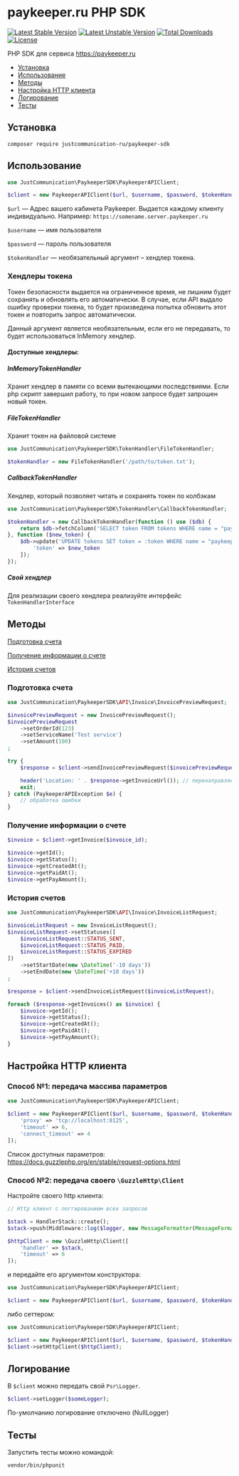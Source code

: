 # paykeeper.ru PHP SDK

[![Latest Stable Version](https://poser.pugx.org/justcommunication-ru/paykeeper-sdk/v)](//packagist.org/packages/justcommunication-ru/tinkoff-acquiring-api-client)
[![Latest Unstable Version](http://poser.pugx.org/justcommunication-ru/paykeeper-sdk/v/unstable)](https://packagist.org/packages/justcommunication-ru/tinkoff-acquiring-api-client)
[![Total Downloads](https://poser.pugx.org/justcommunication-ru/paykeeper-sdk/downloads)](//packagist.org/packages/justcommunication-ru/tinkoff-acquiring-api-client)
[![License](http://poser.pugx.org/justcommunication-ru/paykeeper-sdk/license)](https://packagist.org/packages/justcommunication-ru/tinkoff-acquiring-api-client)


PHP SDK для сервиса https://paykeeper.ru

- [Установка](#установка)
- [Использование](#использование)
- [Методы](#методы)
- [Настройка HTTP клиента](#настройка-http-клиента)
- [Логирование](#логирование)
- [Тесты](#тесты)

## Установка

`composer require justcommunication-ru/paykeeper-sdk`

## Использование

```php
use JustCommunication\PaykeeperSDK\PaykeeperAPIClient;

$client = new PaykeeperAPIClient($url, $username, $password, $tokenHandler);
```

`$url` — Адрес вашего кабинета Paykeeper. Выдается каждому клиенту индивидуально. Например: `https://somename.server.paykeeper.ru`

`$username` — имя пользователя

`$password` — пароль пользователя

`$tokenHandler` — необязательный аргумент – хендлер токена.

### Хендлеры токена

Токен безопасности выдается на ограниченное время, не лишним будет сохранять и обновлять его автоматически. В случае, если API выдало ошибку
проверки токена, то будет произведена попытка обновить этот токен и повторить запрос автоматически.

Данный аргумент является необязательным, если его не передавать, то будет использоваться InMemory хендлер.

#### Доступные хендлеры:

##### InMemoryTokenHandler

Хранит хендлер в памяти со всеми вытекающими последствиями. Если php скрипт завершил работу, то при новом запросе будет запрошен новый токен.

##### FileTokenHandler

Хранит токен на файловой системе

```php
use JustCommunication\PaykeeperSDK\TokenHandler\FileTokenHandler;

$tokenHandler = new FileTokenHandler('/path/to/token.txt');
```

##### CallbackTokenHandler

Хендлер, который позволяет читать и сохранять токен по колбэкам

```php
use JustCommunication\PaykeeperSDK\TokenHandler\CallbackTokenHandler;

$tokenHandler = new CallbackTokenHandler(function () use ($db) {
    return $db->fetchColumn('SELECT token FROM tokens WHERE name = "paykeeper"');
}, function ($new_token) {
    $db->update('UPDATE tokens SET token = :token WHERE name = "paykeeper"', [
        'token' => $new_token
    ]);
});
```

##### Свой хендлер

Для реализации своего хендлера реализуйте интерфейс `TokenHandlerInterface`


## Методы

[Подготовка счета](#подготовка-счета)

[Получение информации о счете](#получение-информации-о-счете)

[История счетов](#история-счетов)

### Подготовка счета

```php
use JustCommunication\PaykeeperSDK\API\Invoice\InvoicePreviewRequest;

$invoicePreviewRequest = new InvoicePreviewRequest();
$invoicePreviewRequest
    ->setOrderId(123)
    ->setServiceName('Test service')
    ->setAmount(100)
;

try {
    $response = $client->sendInvoicePreviewRequest($invoicePreviewRequest);

    header('Location: ' . $response->getInvoiceUrl()); // перенаправляем пользователя на страницу оплаты
    exit;
} catch (PaykeeperAPIException $e) {
    // обработка ошибки
}
```

### Получение информации о счете

```php
$invoice = $client->getInvoice($invoice_id);

$invoice->getId();
$invoice->getStatus();
$invoice->getCreatedAt();
$invoice->getPaidAt();
$invoice->getPayAmount();
```

### История счетов

```php
use JustCommunication\PaykeeperSDK\API\Invoice\InvoiceListRequest;

$invoiceListRequest = new InvoiceListRequest();
$invoiceListRequest->setStatuses([
    $invoiceListRequest::STATUS_SENT,
    $invoiceListRequest::STATUS_PAID,
    $invoiceListRequest::STATUS_EXPIRED
])
    ->setStartDate(new \DateTime('-10 days'))
    ->setEndDate(new \DateTime('+10 days'))
;

$response = $client->sendInvoiceListRequest($invoiceListRequest);

foreach ($response->getInvoices() as $invoice) {
    $invoice->getId();
    $invoice->getStatus();
    $invoice->getCreatedAt();
    $invoice->getPaidAt();
    $invoice->getPayAmount();
}
```

## Настройка HTTP клиента

### Способ №1: передача массива параметров

```php
use JustCommunication\PaykeeperSDK\PaykeeperAPIClient;

$client = new PaykeeperAPIClient($url, $username, $password, $tokenHandler, [
    'proxy' => 'tcp://localhost:8125',
    'timeout' => 6,
    'connect_timeout' => 4
]);
```

Список доступных параметров: https://docs.guzzlephp.org/en/stable/request-options.html

### Способ №2: передача своего `\GuzzleHttp\Client`

Настройте своего http клиента:

```php
// Http клиент с логгированием всех запросов

$stack = HandlerStack::create();
$stack->push(Middleware::log($logger, new MessageFormatter(MessageFormatter::DEBUG)));

$httpClient = new \GuzzleHttp\Client([
    'handler' => $stack,
    'timeout' => 6
]);
```

и передайте его аргументом конструктора:

```php
use JustCommunication\PaykeeperSDK\PaykeeperAPIClient;

$client = new PaykeeperAPIClient($url, $username, $password, $tokenHandler, $httpClient);
```

либо сеттером:

```php
use JustCommunication\PaykeeperSDK\PaykeeperAPIClient;

$client = new PaykeeperAPIClient($url, $username, $password, $tokenHandler);
$client->setHttpClient($httpClient);
```

## Логирование

В `$client` можно передать свой `Psr\Logger`.

```php
$client->setLogger($someLogger);
```

По-умолчанию логирование отключено (NullLogger)

## Тесты

Запустить тесты можно командой:

`vendor/bin/phpunit`